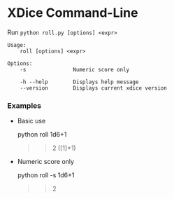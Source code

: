 # XDice Command-Line

Run `python roll.py [options] <expr>`
	
	Usage:
	    roll [options] <expr>
	
	Options:
	    -s               Numeric score only
	
	    -h --help        Displays help message
	    --version        Displays current xdice version
	    
### Examples

* Basic use

	python roll 1d6+1
	
	>> 2       ([1]+1)
	
* Numeric score only

	python roll -s 1d6+1
	
	>> 2
